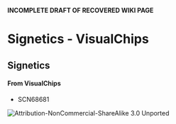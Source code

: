 **INCOMPLETE DRAFT OF RECOVERED WIKI PAGE**

# Signetics - VisualChips


	

	
	


## Signetics


	

		


#### From VisualChips


		

		

		

-  SCN68681


![Attribution-NonCommercial-ShareAlike 3.0 Unported](http://i.creativecommons.org/l/by-nc-sa/3.0/88x31.png)

